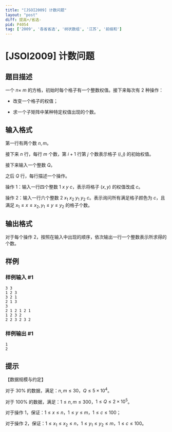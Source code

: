 ```yaml
---
title: "[JSOI2009] 计数问题"
layout: "post"
diff: 提高+/省选-
pid: P4054
tag: ['2009', '各省省选', '树状数组', '江苏', '前缀和']
---
```

# [JSOI2009] 计数问题
## 题目描述

一个 $n \times\ m$ 的方格，初始时每个格子有一个整数权值。接下来每次有 2 种操作：

- 改变一个格子的权值；

- 求一个子矩阵中某种特定权值出现的个数。

## 输入格式

第一行有两个数 $n,m$。

接下来 $n$ 行，每行 $m$ 个数，第 $i+1$ 行第 $j$ 个数表示格子 $(i,j)$ 的初始权值。

接下来输入一个整数 $Q$。

之后 $Q$ 行，每行描述一个操作。

操作 1：输入一行四个整数 $1\ x\ y\ c$，表示将格子 $(x,y)$ 的权值改成 $c$。

操作 2：输入一行六个整数 $2\ x_1\ x_2\ y_1\ y_2\ c$。表示询问所有满足格子颜色为 $c$，且满足 $x_1\le x\le x_2,y_1\le y\le y_2$ 的格子个数。
## 输出格式

对于每个操作 2，按照在输入中出现的顺序，依次输出一行一个整数表示所求得的个数。
## 样例

### 样例输入 #1
```
3 3
1 2 3
3 2 1
2 1 3
3
2 1 2 1 2 1
1 2 3 2
2 2 3 2 3 2
```
### 样例输出 #1
```
1
2

```
## 提示

【数据规模与约定】

对于 $30\%$ 的数据，满足：$n,m\le 30$，$Q\le 5\times 10^4$。

对于 $100\%$ 的数据，满足：$1\le n,m\le 300$，$1\le Q\le 2\times 10^5$。

对于操作 1，保证：$1\le x
\le n$，$1\le y\le m$，$1\le c\le 100$；

对于操作 2，保证：$1\le x_1≤x_2\le n$，$1\le y_1\le y_2\le m$，$1\le c\le 100$。


